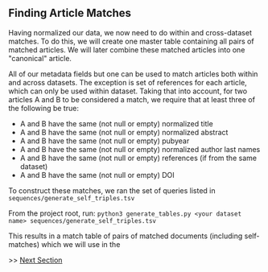 ## Finding Article Matches 

Having normalized our data, we now need to do within and cross-dataset matches. To do this, we will
create one master table containing all pairs of matched articles. We will later combine these matched 
articles into one "canonical" article.

All of our metadata fields but one can be used to match articles both within and across datasets. The
exception is set of references for each article, which can only be used within dataset. Taking that into account,
for two articles A and B to be considered a match, we require that at least three of the following be true:

- A and B have the same (not null or empty) normalized title
- A and B have the same (not null or empty) normalized abstract
- A and B have the same (not null or empty) pubyear
- A and B have the same (not null or empty) normalized author last names
- A and B have the same (not null or empty) references (if from the same dataset)
- A and B have the same (not null or empty) DOI

To construct these matches, we ran the set of queries listed in `sequences/generate_self_triples.tsv`

From the project root, run: `python3 generate_tables.py <your dataset name> sequences/generate_self_triples.tsv`

This results in a match table of pairs of matched documents (including self-matches) which we will use 
in the

\>> [Next Section](2_merged_table_generation.md)
